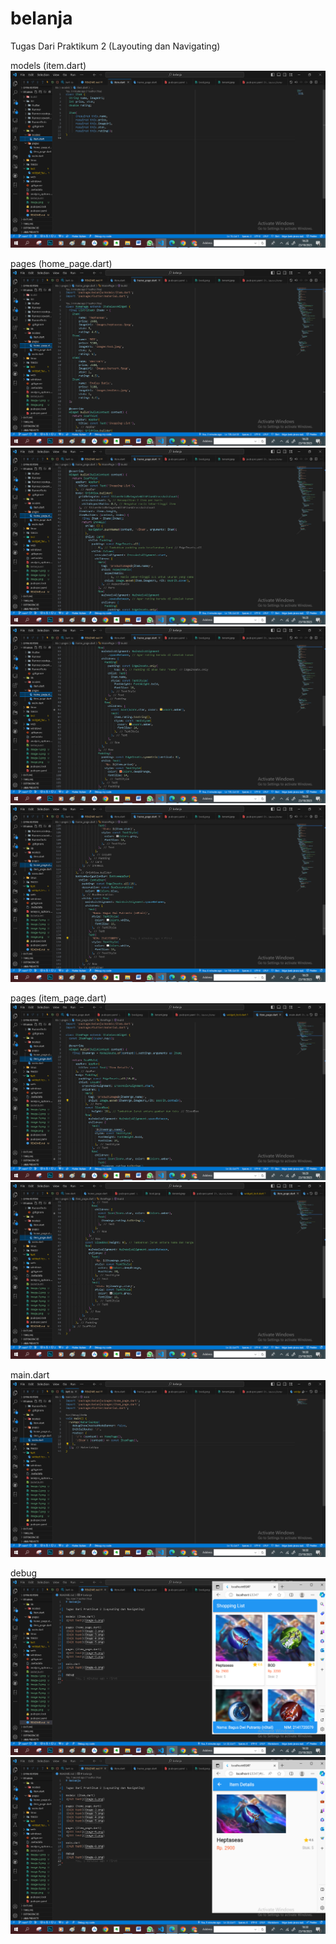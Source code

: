 # belanja

Tugas Dari Praktikum 2 (Layouting dan Navigating)

models (item.dart)
![Alt text](image-1.png)

pages (home_page.dart)
![Alt text](image-2.png)
![Alt text](image-3.png)
![Alt text](image-4.png)
![Alt text](image-5.png)

pages (item_page.dart)
![Alt text](image-6.png)
![Alt text](image-7.png)

main.dart
![Alt text](image-8.png)

debug
![Alt text](image-9.png)
![Alt text](image-10.png)
